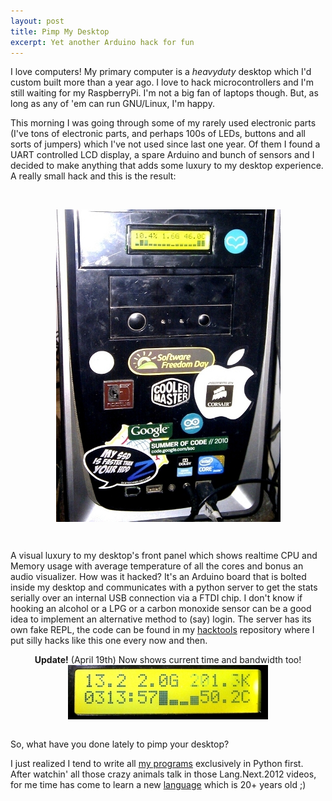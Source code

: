 ```yaml
---
layout: post
title: Pimp My Desktop
excerpt: Yet another Arduino hack for fun
---
```


I love computers! My primary computer is a _heavyduty_ desktop which I'd custom built more than a year ago. I love to hack microcontrollers and I'm still waiting for my RaspberryPi. I'm not a big fan of laptops though. But, as long as any of 'em can run GNU/Linux, I'm happy.

This morning I was going through some of my rarely used electronic parts (I've tons of electronic parts, and perhaps 100s of LEDs, buttons and all sorts of jumpers) which I've not used since last one year. Of them I found a UART controlled LCD display, a spare Arduino and bunch of sensors and I decided to make anything that adds some luxury to my desktop experience. A really small hack and this is the result:

<br><p align="center"><a href="/images/desktop-pimping.jpg"><img align="center" src="/images/desktop-pimping.jpg"></a></p><br>

A visual luxury to my desktop's front panel which shows realtime CPU and Memory usage with average temperature of all the cores and bonus an audio visualizer. How was it hacked? It's an Arduino board that is bolted inside my desktop and communicates with a python server to get the stats serially over an internal USB connection via a FTDI chip. I don't know if hooking an alcohol or a LPG or a carbon monoxide sensor can be a good idea to implement an alternative method to (say) login. The server has its own fake REPL, the code can be found in my [hacktools](https://github.com/bhaisahab/hacktools/tree/master/ardulcd) repository where I put silly hacks like this one every now and then.

<div class="row">
<div class="offset2 span6">
  <div class="alert alert-info">
    <center>
    <strong>Update!</strong> (April 19th)
    Now shows current time and bandwidth too!
    </center>
  </div>
  <center><a href="/images/ardulcd.jpg"><img align="center" src="/images/ardulcd.jpg"></a></center><br>
</div>
</div>

So, what have you done lately to pimp your desktop?

I just realized I tend to write all [my programs](https://github.com/bhaisahab/hacklab) exclusively in Python first. After watchin' all those crazy animals talk in those Lang.Next.2012 videos, for me time has come to learn a new [language](http://learnyouahaskell.com/chapters) which is 20+ years old ;)
